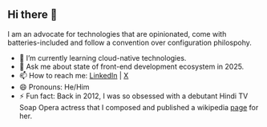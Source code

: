 ## Hi there 👋

I am an advocate for technologies that are opinionated, come with batteries-included and follow a convention over configuration philospohy.  

- 🌱 I’m currently learning cloud-native technologies.
- 💬 Ask me about state of front-end development ecosystem in 2025.
- 📫 How to reach me: [LinkedIn](https://www.linkedin.com/in/sujit-mohanty) | [X](https://www.x.com/_sujit_mohanty)
- 😄 Pronouns: He/Him
- ⚡ Fun fact: Back in 2012, I was so obsessed with a debutant Hindi TV Soap Opera actress that I composed and published a wikipedia [page](https://en.wikipedia.org/wiki/Special:Contributions/Sujitmohanty2012) for her.

